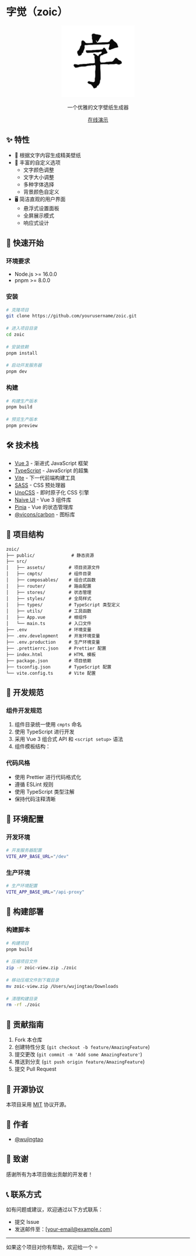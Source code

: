 # 字觉（zoic）

<div align="center">
  <img src="public/logo.png" alt="字觉 Logo" width="200"/>
  <br/>
  <p>一个优雅的文字壁纸生成器</p>
  <p>
    <a href="http://42.193.236.221/zoic/" target="_blank">在线演示</a>
  </p>
</div>

## ✨ 特性

- 🎨 根据文字内容生成精美壁纸
- 🎯 丰富的自定义选项
  - 文字颜色调整
  - 文字大小调整
  - 多种字体选择
  - 背景颜色自定义
- 🖥️ 简洁直观的用户界面
  - 悬浮式设置面板
  - 全屏展示模式
  - 响应式设计

## 🚀 快速开始

### 环境要求

- Node.js >= 16.0.0
- pnpm >= 8.0.0

### 安装

```bash
# 克隆项目
git clone https://github.com/yourusername/zoic.git

# 进入项目目录
cd zoic

# 安装依赖
pnpm install

# 启动开发服务器
pnpm dev
```

### 构建

```bash
# 构建生产版本
pnpm build

# 预览生产版本
pnpm preview
```

## 🛠️ 技术栈

- [Vue 3](https://v3.vuejs.org/) - 渐进式 JavaScript 框架
- [TypeScript](https://www.typescriptlang.org/) - JavaScript 的超集
- [Vite](https://vitejs.dev/) - 下一代前端构建工具
- [SASS](https://sass-lang.com/) - CSS 预处理器
- [UnoCSS](https://unocss.dev/) - 即时原子化 CSS 引擎
- [Naive UI](https://www.naiveui.com/) - Vue 3 组件库
- [Pinia](https://pinia.vuejs.org/) - Vue 的状态管理库
- [@vicons/carbon](https://www.xicons.org/) - 图标库

## 📁 项目结构

```
zoic/
├── public/              # 静态资源
├── src/
│   ├── assets/         # 项目资源文件
│   ├── cmpts/          # 组件目录
│   ├── composables/    # 组合式函数
│   ├── router/         # 路由配置
│   ├── stores/         # 状态管理
│   ├── styles/         # 全局样式
│   ├── types/          # TypeScript 类型定义
│   ├── utils/          # 工具函数
│   ├── App.vue         # 根组件
│   └── main.ts         # 入口文件
├── .env                # 环境变量
├── .env.development    # 开发环境变量
├── .env.production     # 生产环境变量
├── .prettierrc.json    # Prettier 配置
├── index.html          # HTML 模板
├── package.json        # 项目依赖
├── tsconfig.json       # TypeScript 配置
└── vite.config.ts      # Vite 配置
```

## 🎯 开发规范

### 组件开发规范

1. 组件目录统一使用 `cmpts` 命名
2. 使用 TypeScript 进行开发
3. 采用 Vue 3 组合式 API 和 `<script setup>` 语法
4. 组件模板结构：

### 代码风格

- 使用 Prettier 进行代码格式化
- 遵循 ESLint 规则
- 使用 TypeScript 类型注解
- 保持代码注释清晰

## 🔧 环境配置

### 开发环境

```bash
# 开发服务器配置
VITE_APP_BASE_URL="/dev"
```

### 生产环境

```bash
# 生产环境配置
VITE_APP_BASE_URL="/api-proxy"
```

## 📝 构建部署

### 构建脚本

```bash
# 构建项目
pnpm build

# 压缩项目文件
zip -r zoic-view.zip ./zoic

# 移动压缩文件到下载目录
mv zoic-view.zip /Users/wujingtao/Downloads

# 清理构建目录
rm -rf ./zoic
```

## 🤝 贡献指南

1. Fork 本仓库
2. 创建特性分支 (`git checkout -b feature/AmazingFeature`)
3. 提交更改 (`git commit -m 'Add some AmazingFeature'`)
4. 推送到分支 (`git push origin feature/AmazingFeature`)
5. 提交 Pull Request

## 📄 开源协议

本项目采用 [MIT](LICENSE) 协议开源。

## 👥 作者

- [@wujingtao](https://github.com/ICF-M78)

## 🙏 致谢

感谢所有为本项目做出贡献的开发者！

## 📞 联系方式

如有问题或建议，欢迎通过以下方式联系：

- 提交 Issue
- 发送邮件至：[your-email@example.com]

---

如果这个项目对你有帮助，欢迎给一个 ⭐️
